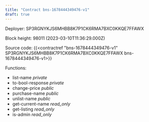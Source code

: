 ```yaml
---
title: "Contract bns-1678444349476-v1"
draft: true
---
```

Deployer: SP3RGNYKJS6MHBB8K7P1CK6RMA7BXC0KKQE7FFAWX


 



Block height: 98011 (2023-03-10T11:36:29.000Z)

Source code: {{<contractref "bns-1678444349476-v1" SP3RGNYKJS6MHBB8K7P1CK6RMA7BXC0KKQE7FFAWX bns-1678444349476-v1>}}

Functions:

* list-name _private_
* to-bool-response _private_
* change-price _public_
* purchase-name _public_
* unlist-name _public_
* get-current-name _read_only_
* get-listing _read_only_
* is-admin _read_only_
